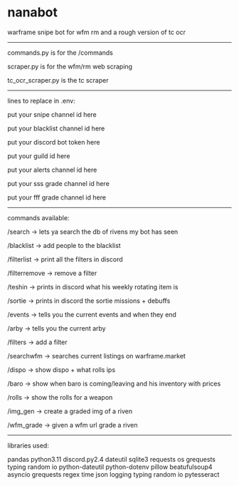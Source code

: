 # nanabot
warframe snipe bot for wfm rm and a rough version of tc ocr

--------------------------------------------------------------------------------------------------------------

commands.py is for the /commands

scraper.py is for the wfm/rm web scraping

tc_ocr_scraper.py is the tc scraper

--------------------------------------------------------------------------------------------------------------

lines to replace in .env:

put your snipe channel id here

put your blacklist channel id here

put your discord bot token here

put your guild id here

put your alerts channel id here

put your sss grade channel id here

put your fff grade channel id here

--------------------------------------------------------------------------------------------------------------

commands available:

/search -> lets ya search the db of rivens my bot has seen

/blacklist -> add people to the blacklist

/filterlist -> print all the filters in discord

/filterremove -> remove a filter

/teshin -> prints in discord what his weekly rotating item is

/sortie -> prints in discord the sortie missions + debuffs

/events -> tells you the current events and when they end

/arby -> tells you the current arby 

/filters -> add a filter

/searchwfm -> searches current listings on warframe.market

/dispo -> show dispo + what rolls ips

/baro -> show when baro is coming/leaving and his inventory with prices

/rolls -> show the rolls for a weapon

/img_gen -> create a graded img of a riven

/wfm_grade -> given a wfm url grade a riven

--------------------------------------------------------------------------------------------------------------

libraries used:

pandas
python3.11
discord.py2.4
dateutil
sqlite3
requests
os
grequests
typing
random
io
python-dateutil
python-dotenv
pillow
beatufulsoup4
asyncio
grequests
regex
time
json
logging
typing
random
io
pytesseract
